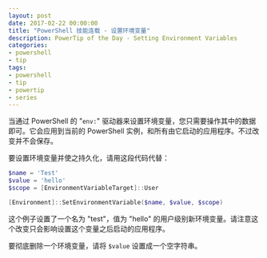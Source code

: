 ```yaml
---
layout: post
date: 2017-02-22 00:00:00
title: "PowerShell 技能连载 - 设置环境变量"
description: PowerTip of the Day - Setting Environment Variables
categories:
- powershell
- tip
tags:
- powershell
- tip
- powertip
- series
---
```

当通过 PowerShell 的 "`env:`" 驱动器来设置环境变量，您只需要操作其中的数据即可。它会应用到当前的 PowerShell 实例，和所有由它启动的应用程序。不过改变并不会保存。

要设置环境变量并使之持久化，请用这段代码代替：

```powershell
$name = 'Test'
$value = 'hello'
$scope = [EnvironmentVariableTarget]::User

[Environment]::SetEnvironmentVariable($name, $value, $scope)
```

这个例子设置了一个名为 "test"，值为 "hello" 的用户级别新环境变量。请注意这个改变只会影响设置这个变量之后启动的应用程序。

要彻底删除一个环境变量，请将 `$value` 设置成一个空字符串。

<!--本文国际来源：[Setting Environment Variables](http://community.idera.com/powershell/powertips/b/tips/posts/setting-environment-variables)-->
